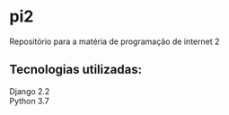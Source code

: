 # pi2
Repositório para a matéria de programação de internet 2  
## Tecnologias utilizadas:
Django 2.2  
Python 3.7

